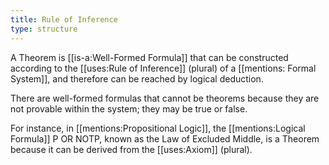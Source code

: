 ```yaml
---
title: Rule of Inference
type: structure
---
```


A Theorem is [[is-a:Well-Formed Formula]] that can be constructed according to the [[uses:Rule of Inference]] (plural) of a [[mentions: Formal System]], and therefore can be reached by logical deduction. 

There are well-formed formulas that cannot be theorems because they are not provable within the system; they may be true or false. 

For instance, in [[mentions:Propositional Logic]], the [[mentions:Logical Formula]] P OR NOTP, known as the Law of Excluded Middle, is a Theorem because it can be derived from the [[uses:Axiom]] (plural). 